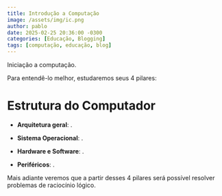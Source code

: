 ```yaml
---
title: Introdução a Computação
image: /assets/img/ic.png
author: pablo
date: 2025-02-25 20:36:00 -0300
categories: [Educação, Blogging]
tags: [computação, educação, blog]
---
```


Iniciação a computação.

Para entendê-lo melhor, estudaremos seus 4 pilares:

# Estrutura do Computador

* **Arquitetura geral**: .

* **Sistema Operacional**: .

* **Hardware e Software**: .

* **Periféricos**: .

Mais adiante veremos que a partir desses 4 pilares será possível resolver problemas de raciocínio lógico.


